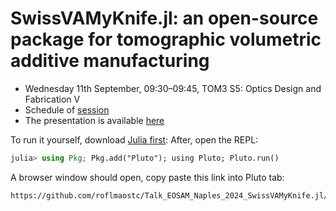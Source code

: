 # SwissVAMyKnife.jl: an open-source package for tomographic volumetric additive manufacturing 

* Wednesday 11th September, 09:30–09:45,  TOM3 S5: Optics Design and Fabrication V
* Schedule of [session](https://www.conftool.com/eosam2024/index.php?page=browseSessions&form_session=577#paperID139)
* The presentation is available [here](https://roflmaostc.github.io/Talk_EOSAM_Naples_2024_SwissVAMyKnife.jl/notebook.html)

To run it yourself, download [Julia first](https://julialang.org/downloads/):
After, open the REPL:
```julia
julia> using Pkg; Pkg.add("Pluto"); using Pluto; Pluto.run()
```
A browser window should open, copy paste this link into Pluto tab:
```
https://github.com/roflmaostc/Talk_EOSAM_Naples_2024_SwissVAMyKnife.jl/blob/main/notebook.jl
```
